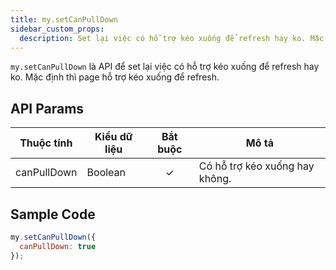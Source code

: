 ```yaml
---
title: my.setCanPullDown
sidebar_custom_props:
  description: Set lại việc có hỗ trợ kéo xuống để refresh hay ko. Mặc định thì page hỗ trợ kéo xuống để refresh
---
```


`my.setCanPullDown` là API để set lại việc có hỗ trợ kéo xuống để refresh hay ko. Mặc định thì page hỗ trợ kéo xuống để refresh.

## API Params

| Thuộc tính  | Kiểu dữ liệu | Bắt buộc | Mô tả                          |
| ----------- | ------------ | :------: | ------------------------------ |
| canPullDown | Boolean      |    ✓     | Có hỗ trợ kéo xuống hay không. |

## Sample Code

```js
my.setCanPullDown({
  canPullDown: true
});
```
